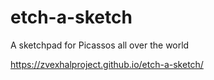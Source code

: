 # etch-a-sketch
A sketchpad for Picassos all over the world

https://zvexhalproject.github.io/etch-a-sketch/
